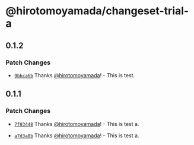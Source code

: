 # @hirotomoyamada/changeset-trial-a

## 0.1.2

### Patch Changes

- [`9bbca6b`](https://github.com/hirotomoyamada/changesets-trial/commit/9bbca6b58af1296a363c2046e36521775af6a183) Thanks [@hirotomoyamada](https://github.com/hirotomoyamada)! - This is test.

## 0.1.1

### Patch Changes

- [`7f03448`](https://github.com/hirotomoyamada/changesets-trial/commit/7f034482eb4980c3f74789a7b96eb39feb38514f) Thanks [@hirotomoyamada](https://github.com/hirotomoyamada)! - This is test a.

- [`a7d3a8b`](https://github.com/hirotomoyamada/changesets-trial/commit/a7d3a8b90fe44d5c535e4d3ded0246bcffa84990) Thanks [@hirotomoyamada](https://github.com/hirotomoyamada)! - This is test a.
